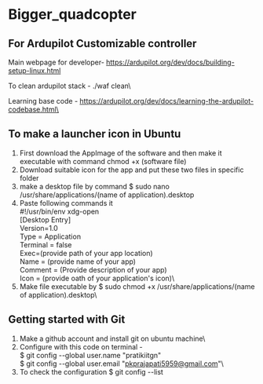 # Bigger_quadcopter


## For Ardupilot Customizable controller

Main webpage for developer- https://ardupilot.org/dev/docs/building-setup-linux.html

To clean ardupilot stack - ./waf clean\

Learning base code - https://ardupilot.org/dev/docs/learning-the-ardupilot-codebase.html\

## To make a launcher icon in Ubuntu

1) First download the AppImage of the software and then make it executable with command chmod +x (software file)
2) Download suitable icon for the app and put these two files in specific folder
3) make a desktop file by command $ sudo nano /usr/share/applications/(name of application).desktop
4) Paste following commands it\
#!/usr/bin/env xdg-open\
[Desktop Entry]\
Version=1.0\
Type = Application\
Terminal = false\
Exec=(provide path of your app location)\
Name = (provide name of your app)\
Comment = (Provide description of your app)\
Icon = (provide oath of your application's icon)\
5) Make file executable by $ sudo chmod +x /usr/share/applications/(name of application).desktop\


## Getting started with Git

1) Make a github account and install git on ubuntu machine\
2) Configure with this code on terminal - \
    $ git config --global user.name "pratikiitgn"\
    $ git config --global user.email "pkprajapati5959@gmail.com"\
3) To check the configuration 
    $ git config --list
